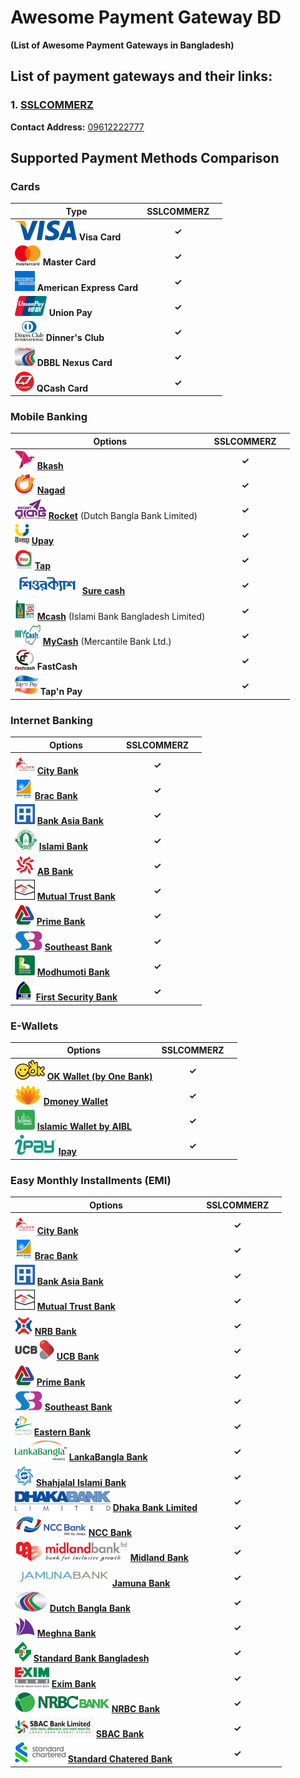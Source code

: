 # Awesome Payment Gateway BD

**(List of Awesome Payment Gateways in Bangladesh)**

## List of payment gateways and their links:

### 1. [SSLCOMMERZ](https://sslcommerz.com/)

**Contact Address:** [09612222777](tel:09612222777)



## Supported Payment Methods Comparison



### Cards

| Type                                                         | SSLCOMMERZ |      |
| ------------------------------------------------------------ | :--------: | ---- |
| ![Visa Card](./assets/images/visa-card.png) **Visa Card**    |   **✓**    |      |
| ![Master Card](./assets/images/master-card.png) **Master Card** |   **✓**    |      |
| ![American Express Card](./assets/images/american-express-card.png) **American Express Card** |   **✓**    |      |
| ![Union pay card](./assets/images/union-pay-card.png) **Union Pay** |   **✓**    |      |
| ![Dinner's Club Card](./assets/images/diners-club-card.png) **Dinner's Club** |   **✓**    |      |
| ![DBBL Nexus Card](./assets/images/dbbl-nexux-card.png) **DBBL Nexus Card** |   **✓**    |      |
| ![QCash Card](./assets/images/dbbl-nexus-card.png) **QCash Card** |   **✓**    |      |



### Mobile Banking

| Options                                                      | SSLCOMMERZ |      |
| ------------------------------------------------------------ | :--------: | ---- |
| ![Bkash Mobile Banking](./assets/images/bkash-mobile-banking.png) **[Bkash](https://www.bkash.com/)** |   **✓**    |      |
| ![Nagad Mobile Banking](./assets/images/nagad-mobile-banking.png) **[Nagad](https://nagad.com.bd/)** |   **✓**    |      |
| ![Rocket Mobile Banking](./assets/images/rocket-mobile-banking.png) [**Rocket**](https://www.dutchbanglabank.com/rocket/rocket.html) (Dutch Bangla Bank Limited) |   **✓**    |      |
| ![Upay Mobile Banking](./assets/images/upay-mobile-banking.png) **[Upay](https://www.upaybd.com/)** |   **✓**    |      |
| ![Tap Mobile Banking](./assets/images/tap-mobile-banking.png) **[Tap](https://trustaxiatapay.com/aboutus.php)** |   **✓**    |      |
| ![Sure Cash Mobile Banking](./assets/images/sure-cash-mobile-banking.png) **[Sure cash](https://www.surecash.net/)** |   **✓**    |      |
| ![Mkash Mobile Banking](./assets/images/mkash-mobile-banking.png) **[Mcash](https://www.islamibankbd.com/news.php?ID=MTEyOA==)** (Islami Bank Bangladesh Limited) |   **✓**    |      |
| ![My Cash Mobile Banking](./assets/images/my-cash-mobile-banking.png) **[MyCash](https://play.google.com/store/apps/details?id=com.mycash&hl=en_CA&gl=US)** (Mercantile Bank Ltd.) |   **✓**    |      |
| ![Fast Cash Mobile Banking](./assets/images/fast-cash-mobile-banking.png) **FastCash** |   **✓**    |      |
| ![Tap'n Pay Mobile Banking](./assets/images/tap'n-pay-mobile-banking.png) **Tap'n Pay** |   **✓**    |      |



### Internet Banking

| Options                                                      | SSLCOMMERZ |      |
| ------------------------------------------------------------ | :--------: | ---- |
| ![City Bank](./assets/images/city-bank.png) **[City Bank](https://www.thecitybank.com/home)** |   **✓**    |      |
| ![Brac Bank](./assets/images/brac-bank.png) **[Brac Bank](https://www.bracbank.com/en/)** |   **✓**    |      |
| ![Bank Asia Bank](./assets/images/bank-asia-bank.png) **[Bank Asia Bank](https://www.bankasia-bd.com/)** |   **✓**    |      |
| ![Islami Bank](./assets/images/islami-bank.png) **[Islami Bank](https://www.islamibankbd.com/)** |   **✓**    |      |
| ![AB Bank](./assets/images/ab-bank.png) **[AB Bank](https://abbl.com/)** |   **✓**    |      |
| ![Mutual Trust Bank](./assets/images/mutual-trust-bank.png) **[Mutual Trust Bank](https://www.mutualtrustbank.com/)** |   **✓**    |      |
| ![Prime Bank](./assets/images/prime-bank.png) **[Prime Bank](https://www.primebank.com.bd/)** |   **✓**    |      |
| ![Southeast Bank](./assets/images/south-east-bank.png) **[Southeast Bank](https://www.southeastbank.com.bd/)** |   **✓**    |      |
| ![Modhumoti Bank](./assets/images/madhumati-bank.png) **[Modhumoti Bank](https://www.modhumotibankltd.com/)** |   **✓**    |      |
| ![First Security Bank](./assets/images/modhumati-bank.png) **[First Security Bank](https://fsiblbd.com/)** |   **✓**    |      |



### E-Wallets

| Options                                                      | SSLCOMMERZ |      |
| ------------------------------------------------------------ | :--------: | ---- |
| ![OK Wallet](./assets/images/ok-wallet.png) **[OK Wallet (by One Bank)](https://okwallet.com.bd/)** |   **✓**    |      |
| ![Dmoney](./assets/images/dmoney-wallet.png) **[Dmoney Wallet](https://www.dmoney.com.bd/)** |   **✓**    |      |
| ![Islamic Wallet](./assets/images/islamic-wallet.png) **[Islamic Wallet by AIBL](https://www.aibl.com.bd/islamic-wallet/)** |   **✓**    |      |
| ![image-20221223160232740](./assets/images/ipay-wallet.png) **[Ipay](https://www.ipay.com.bd/)** |   **✓**    |      |



### Easy Monthly Installments (EMI)

| Options                                                      | SSLCOMMERZ |      |
| ------------------------------------------------------------ | :--------: | ---- |
| ![City Bank](./assets/images/city-bank.png) **[City Bank](https://www.thecitybank.com/home)** |   **✓**    |      |
| ![Brac Bank](./assets/images/brac-bank.png) **[Brac Bank](https://www.bracbank.com/en/)** |   **✓**    |      |
| ![Bank Asia Bank](./assets/images/bank-asia-bank.png) **[Bank Asia Bank](https://www.bankasia-bd.com/)** |   **✓**    |      |
| ![Mutual Trust Bank](./assets/images/mutual-trust-bank.png) **[Mutual Trust Bank](https://www.mutualtrustbank.com/)** |   **✓**    |      |
| ![NRB Bank](./assets/images/nrb-bank.png) **[NRB Bank](https://www.nrbbankbd.com/)** |   **✓**    |      |
| ![UCB Bank](./assets/images/ucb-bank.png) **[UCB Bank](https://www.ucb.com.bd/)** |   **✓**    |      |
| ![Prime Bank](./assets/images/prime-bank.png) **[Prime Bank](https://www.primebank.com.bd/)** |   **✓**    |      |
| ![Southeast Bank](./assets/images/south-east-bank.png) **[Southeast Bank](https://www.southeastbank.com.bd/)** |   **✓**    |      |
| ![Eastern Bank](./assets/images/easter-bank.png) **[Eastern Bank](https://www.ebl.com.bd/)** |   **✓**    |      |
| ![LankaBangla Bank](./assets/images/lanka-bangla-bank.png) **[LankaBangla Bank](https://www.lankabangla.com)** |   **✓**    |      |
| ![SIBL Bank](./assets/images/sibl-bank.png) **[Shahjalal Islami Bank](https://sjiblbd.com/)** |   **✓**    |      |
| ![Dhaka Bank](./assets/images/dhaka-bank.png) **[Dhaka Bank Limited](https://dhakabankltd.com/)** |   **✓**    |      |
| ![NCC Bank](./assets/images/ncc-bank.png) **[NCC Bank](https://www.nccbank.com.bd/)** |   **✓**    |      |
| ![Midland Bank](./assets/images/midland-bank.png) **[Midland Bank](https://www.midlandbankbd.net/)** |   **✓**    |      |
| ![Jamuna Bank](./assets/images/jamuna-bank.png) **[Jamuna Bank](https://jamunabankbd.com/)** |   **✓**    |      |
| ![Dutch Bankgla Bank](./assets/images/dutch-bangla-bank.png) **[Dutch Bangla Bank](https://www.dutchbanglabank.com/)** |   **✓**    |      |
| ![Megnha Bank](./assets/images/megna-bank.png) **[Meghna Bank](https://www.meghnabank.com.bd/)** |   **✓**    |      |
| ![Standard Bank Bangladesh](./assets/images/standard-bank-bangladesh.png) **[Standard Bank Bangladesh](https://www.standardbankbd.com/)** |   **✓**    |      |
| ![Exim Bank](./assets/images/exim-bank.png) **[Exim Bank](https://www.eximbankbd.com/)** |   **✓**    |      |
| ![NRBC Bank](./assets/images/nrbc-bank.png) **[NRBC Bank](https://www.nrbcommercialbank.com/)** |   **✓**    |      |
| ![SBAC Bank](./assets/images/sbac-bank.png) **[SBAC Bank](https://www.sbacbank.com/)** |   **✓**    |      |
| ![Standard Chatered Bank](./assets/images/standard-chatered-bank.png) **[Standard Chatered Bank](sc.com)** |   **✓**    |      |



